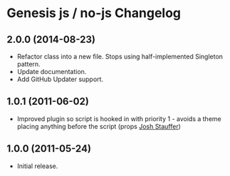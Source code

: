 # Genesis js / no-js Changelog

## 2.0.0 (2014-08-23)

* Refactor class into a new file. Stops using half-implemented Singleton pattern.
* Update documentation.
* Add GitHub Updater support.

## 1.0.1 (2011-06-02)

* Improved plugin so script is hooked in with priority 1 - avoids a theme placing anything before the script (props [Josh Stauffer](http://twitter.com/joshstauffer))

## 1.0.0 (2011-05-24)

* Initial release.